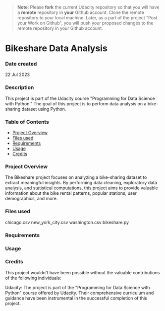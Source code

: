 >**Note**: Please **fork** the current Udacity repository so that you will have a **remote** repository in **your** Github account. Clone the remote repository to your local machine. Later, as a part of the project "Post your Work on Github", you will push your proposed changes to the remote repository in your Github account.

# Bikeshare Data Analysis

### Date created
22 Jul 2023

### Description
This project is part of the Udacity course "Programming for Data Science with Python." The goal of this project is to perform data analysis on a bike-sharing dataset using Python.

### Table of Contents
- [Project Overview](#project-overview)
- [Files used](#files-used)
- [Requirements](#requirements)
- [Usage](#usage)
- [Credits](#credits)

### Project Overview
The Bikeshare project focuses on analyzing a bike-sharing dataset to extract meaningful insights. By performing data cleaning, exploratory data analysis, and statistical computations, this project aims to provide valuable information about the bike rental patterns, popular stations, user demographics, and more.

### Files used
chicago.csv
new_york_city.csv
washington.csv
bikeshare.py

### Requirements

### Usage

### Credits
This project wouldn't have been possible without the valuable contributions of the following individuals:

Udacity: The project is part of the "Programming for Data Science with Python" course offered by Udacity. Their comprehensive curriculum and guidance have been instrumental in the successful completion of this project.


